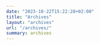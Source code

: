 ```yaml
---
date: "2023-10-22T15:22:28+02:00"
title: "Archives"
layout: "archives"
url: "/archives/"
summary: archives
---
```


